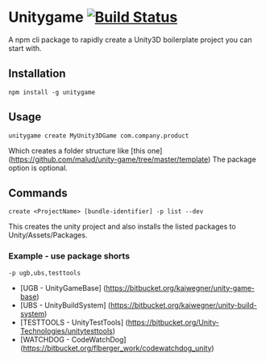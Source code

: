 # Unitygame [![Build Status](https://travis-ci.org/malud/unity-game.svg)](https://travis-ci.org/malud/unity-game)
A npm cli package to rapidly create a Unity3D boilerplate project you can start with.

## Installation
    npm install -g unitygame

## Usage
    unitygame create MyUnity3DGame com.company.product

Which creates a folder structure like [this one] (https://github.com/malud/unity-game/tree/master/template)
The package option is optional.

## Commands
    create <ProjectName> [bundle-identifier] -p list --dev

This creates the unity project and also installs the listed packages to Unity/Assets/Packages.

### Example - use package shorts
    -p ugb,ubs,testtools

* [UGB - UnityGameBase] (https://bitbucket.org/kaiwegner/unity-game-base)
* [UBS - UnityBuildSystem] (https://bitbucket.org/kaiwegner/unity-build-system)
* [TESTTOOLS - UnityTestTools] (https://bitbucket.org/Unity-Technologies/unitytesttools)
* [WATCHDOG - CodeWatchDog] (https://bitbucket.org/flberger_work/codewatchdog_unity)
